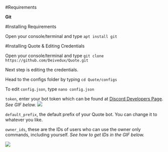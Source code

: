 #Requirements

**Git**



#Installing Requirements

Open your console/terminal and type `apt install git`



#Installing Quote & Editing Credentials

Open your console/terminal and type `git clone https://github.com/Deivedux/Quote.git`

Next step is editing the credentials.

Head to the configs folder by typing `cd Quote/configs`

To edit `config.json`, type `nano config.json`

`token`, enter your bot token which can be found at [Discord Developers Page](https://discordapp.com/developers/applications/me). *See  GIF below.*
![](https://i.imgur.com/jaxgi2P.gifv)

`default_prefix`, the default prefix of your Quote bot. You can change it to whatever you like.

`owner_ids`, these are the IDs of users who can use the owner only commands, including yourself. *See how to get IDs in the GIF below.*

![](https://i.imgur.com/JK7fHOU.gifv)
